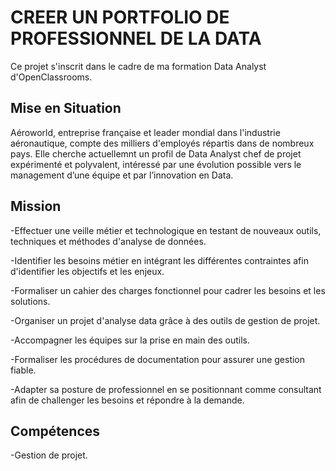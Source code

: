 # CREER UN PORTFOLIO DE PROFESSIONNEL DE LA DATA

Ce projet s'inscrit dans le cadre de ma formation Data Analyst d'OpenClassrooms. 

## Mise en Situation

Aéroworld, entreprise française et leader mondial dans l'industrie aéronautique, compte des milliers d'employés répartis dans de
nombreux pays. Elle cherche actuellemnt un profil de Data Analyst chef de projet expérimenté et polyvalent, intéressé par une évolution possible vers le management d’une
équipe et par l’innovation en Data.

## Mission

-Effectuer une veille métier et technologique en testant de nouveaux outils, techniques et méthodes d'analyse de données.

-Identifier les besoins métier en intégrant les différentes contraintes afin d'identifier les objectifs et les enjeux.

-Formaliser un cahier des charges fonctionnel pour cadrer les besoins et les solutions.

-Organiser un projet d'analyse data grâce à des outils de gestion de projet.

-Accompagner les équipes sur la prise en main des outils.

-Formaliser les procédures de documentation pour assurer une gestion fiable.

-Adapter sa posture de professionnel en se positionnant comme consultant afin de challenger les besoins et répondre à la demande.
  
## Compétences

-Gestion de projet. 

